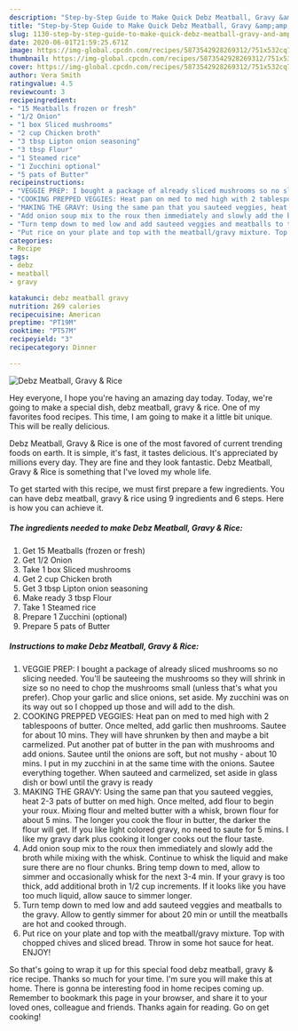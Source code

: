 ```yaml
---
description: "Step-by-Step Guide to Make Quick Debz Meatball, Gravy &amp;amp; Rice"
title: "Step-by-Step Guide to Make Quick Debz Meatball, Gravy &amp;amp; Rice"
slug: 1130-step-by-step-guide-to-make-quick-debz-meatball-gravy-and-amp-rice
date: 2020-06-01T21:59:25.671Z
image: https://img-global.cpcdn.com/recipes/5873542928269312/751x532cq70/debz-meatball-gravy-rice-recipe-main-photo.jpg
thumbnail: https://img-global.cpcdn.com/recipes/5873542928269312/751x532cq70/debz-meatball-gravy-rice-recipe-main-photo.jpg
cover: https://img-global.cpcdn.com/recipes/5873542928269312/751x532cq70/debz-meatball-gravy-rice-recipe-main-photo.jpg
author: Vera Smith
ratingvalue: 4.5
reviewcount: 3
recipeingredient:
- "15 Meatballs frozen or fresh"
- "1/2 Onion"
- "1 box Sliced mushrooms"
- "2 cup Chicken broth"
- "3 tbsp Lipton onion seasoning"
- "3 tbsp Flour"
- "1 Steamed rice"
- "1 Zucchini optional"
- "5 pats of Butter"
recipeinstructions:
- "VEGGIE PREP: I bought a package of already sliced mushrooms so no slicing needed. You&#39;ll be sauteeing the mushrooms so they will shrink in size so no need to chop the mushrooms small (unless that&#39;s what you prefer). Chop your garlic and slice onions, set aside. My zucchini was on its way out so I chopped up those and will add to the dish."
- "COOKING PREPPED VEGGIES: Heat pan on med to med high with 2 tablespoons of butter. Once melted, add garlic then mushrooms. Sautee for about 10 mins. They will have shrunken by then and maybe a bit carmelized. Put another pat of butter in the pan with mushrooms and add onions. Sautee until the onions are soft, but not mushy - about 10 mins. I put in my zucchini in at the same time with the onions. Sautee everything together. When sauteed and carmelized, set aside in glass dish or bowl until the gravy is ready"
- "MAKING THE GRAVY: Using the same pan that you sauteed veggies, heat 2-3 pats of butter on med high. Once melted, add flour to begin your roux. Mixing flour and melted butter with a whisk, brown flour for about 5 mins. The longer you cook the flour in butter, the darker the flour will get. If you like light colored gravy, no need to saute for 5 mins. I like my gravy dark plus cooking it longer cooks out the flour taste."
- "Add onion soup mix to the roux then immediately and slowly add the broth while mixing with the whisk. Continue to whisk the liquid and make sure there are no flour chunks. Bring temp down to med, allow to simmer and occasionally whisk for the next 3-4 min. If your gravy is too thick, add additional broth in 1/2 cup increments. If it looks like you have too much liquid, allow sauce to simmer longer."
- "Turn temp down to med low and add sauteed veggies and meatballs to the gravy. Allow to gently simmer for about 20 min or untill the meatballs are hot and cooked through."
- "Put rice on your plate and top with the meatball/gravy mixture. Top with chopped chives and sliced bread. Throw in some hot sauce for heat. ENJOY!"
categories:
- Recipe
tags:
- debz
- meatball
- gravy

katakunci: debz meatball gravy 
nutrition: 269 calories
recipecuisine: American
preptime: "PT19M"
cooktime: "PT57M"
recipeyield: "3"
recipecategory: Dinner

---
```



![Debz Meatball, Gravy &amp; Rice](https://img-global.cpcdn.com/recipes/5873542928269312/751x532cq70/debz-meatball-gravy-rice-recipe-main-photo.jpg)

Hey everyone, I hope you're having an amazing day today. Today, we're going to make a special dish, debz meatball, gravy &amp; rice. One of my favorites food recipes. This time, I am going to make it a little bit unique. This will be really delicious.



Debz Meatball, Gravy &amp; Rice is one of the most favored of current trending foods on earth. It is simple, it's fast, it tastes delicious. It's appreciated by millions every day. They are fine and they look fantastic. Debz Meatball, Gravy &amp; Rice is something that I've loved my whole life.


To get started with this recipe, we must first prepare a few ingredients. You can have debz meatball, gravy &amp; rice using 9 ingredients and 6 steps. Here is how you can achieve it.

<!--inarticleads1-->

##### The ingredients needed to make Debz Meatball, Gravy &amp; Rice:

1. Get 15 Meatballs (frozen or fresh)
1. Get 1/2 Onion
1. Take 1 box Sliced mushrooms
1. Get 2 cup Chicken broth
1. Get 3 tbsp Lipton onion seasoning
1. Make ready 3 tbsp Flour
1. Take 1 Steamed rice
1. Prepare 1 Zucchini (optional)
1. Prepare 5 pats of Butter




<!--inarticleads2-->

##### Instructions to make Debz Meatball, Gravy &amp; Rice:

1. VEGGIE PREP: I bought a package of already sliced mushrooms so no slicing needed. You&#39;ll be sauteeing the mushrooms so they will shrink in size so no need to chop the mushrooms small (unless that&#39;s what you prefer). Chop your garlic and slice onions, set aside. My zucchini was on its way out so I chopped up those and will add to the dish.
1. COOKING PREPPED VEGGIES: Heat pan on med to med high with 2 tablespoons of butter. Once melted, add garlic then mushrooms. Sautee for about 10 mins. They will have shrunken by then and maybe a bit carmelized. Put another pat of butter in the pan with mushrooms and add onions. Sautee until the onions are soft, but not mushy - about 10 mins. I put in my zucchini in at the same time with the onions. Sautee everything together. When sauteed and carmelized, set aside in glass dish or bowl until the gravy is ready
1. MAKING THE GRAVY: Using the same pan that you sauteed veggies, heat 2-3 pats of butter on med high. Once melted, add flour to begin your roux. Mixing flour and melted butter with a whisk, brown flour for about 5 mins. The longer you cook the flour in butter, the darker the flour will get. If you like light colored gravy, no need to saute for 5 mins. I like my gravy dark plus cooking it longer cooks out the flour taste.
1. Add onion soup mix to the roux then immediately and slowly add the broth while mixing with the whisk. Continue to whisk the liquid and make sure there are no flour chunks. Bring temp down to med, allow to simmer and occasionally whisk for the next 3-4 min. If your gravy is too thick, add additional broth in 1/2 cup increments. If it looks like you have too much liquid, allow sauce to simmer longer.
1. Turn temp down to med low and add sauteed veggies and meatballs to the gravy. Allow to gently simmer for about 20 min or untill the meatballs are hot and cooked through.
1. Put rice on your plate and top with the meatball/gravy mixture. Top with chopped chives and sliced bread. Throw in some hot sauce for heat. ENJOY!




So that's going to wrap it up for this special food debz meatball, gravy &amp; rice recipe. Thanks so much for your time. I'm sure you will make this at home. There is gonna be interesting food in home recipes coming up. Remember to bookmark this page in your browser, and share it to your loved ones, colleague and friends. Thanks again for reading. Go on get cooking!
